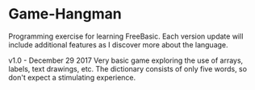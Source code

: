 # Game-Hangman
Programming exercise for learning FreeBasic. Each version update will include additional features as I discover more about the language.

v1.0 - December 29 2017
Very basic game exploring the use of arrays, labels, text drawings, etc. The dictionary consists of only five words, so don't expect a stimulating experience.
